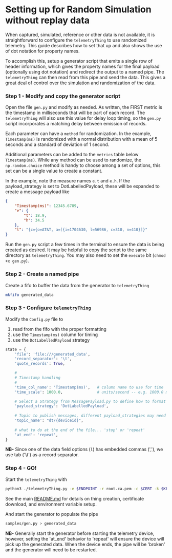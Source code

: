 # Setting up for Random Simulation without replay data

When captured, simulated, reference or other data is not available, it is straightforward to configure the `telemetryThing` to use randomized telemetry. This guide describes how to set that up and also shows the use of dot notation for property names.

To accomplish this, setup a generator script that emits a single row of header information, which gives the property names for the final payload (optionally using dot notation) and redirect the output to a named pipe. The `telemetryThing` can then read from this pipe and send the data.  This gives a great deal of control over the simulation and randomization of the data.

### Step 1 - Modify and copy the generator script

Open the file `gen.py` and modify as needed. As written, the FIRST metric is the timestamp in milliseconds that will be part of each record. The `telemetryThing` will also use this value for delay loop timing, so the `gen.py` script incorporates a matching delay between emission of records.

Each parameter can have a `method` for randomization.  In the example, `Timestamp(ms)` is randomized with a normal distribution with a mean of 5 seconds and a standard of deviation of 1 second.

Additional parameters can be added to the `metrics` table below `Timestamp(ms)`. While any method can be used to randomize, the `np.random.choice` method is handy to choose among a set of options, this set can be a single value to create a constant.

In the example, note the measure names `e.t` and `e.h`. If the payload_strategy is set to DotLabelledPayload, these will be expanded to create a message payload like

```json
{
    "Timestamp(ms)": 12345.6789,
    "e": {
        "t": 18.9,
        "h": 34.5
    },
    "l": "{c={o=AT&T, a=[{i=1704630, l=56986, c=310, n=410}]}"
}
```

Run the `gen.py` script a few times in the terminal to ensure the data is being created as desired. It may be helpful to copy the script to the same directory as `telemetryThing`. You may also need to set the `execute` bit (`chmod +x gen.py`).

### Step 2 - Create a named pipe

Create a fifo to buffer the data from the generator to `telemetryThing`

```bash
mkfifo generated_data
```


### Step 3 - Configure `telemetryThing`

Modify the `Config.py` file to 

1. read from the fifo with the proper formatting
2. use the `Timestamp(ms)` column for timing
3. use the `DotLabelledPayload` strategy

```python
state = {
    'file': 'file:///generated_data',
    'record_separator': '\t',
    'quote_records': True,

    #
    # Timestamp handling
    #
    'time_col_name': 'Timestamp(ms)',   # column name to use for time        
    'time_scale': 1000.0,               # units/second -- e.g. 1000.0 means stamps in milliseconds

    # Select a Strategy from MessagePayload.py to define how to format a payload from the record
    'payload_strategy': 'DotLabelledPayload',
    
    # Topic to publish messages, different payload_strategies may need different templates using local vars
    'topic_name': "dt/{deviceid}",
    
    # what to do at the end of the file... 'stop' or 'repeat'
    'at_end': 'repeat',
}   
```

**NB-** Since one of the data field options (`l`) has embedded commas (','), we use tab ('\t') as a record separator.

### Step 4 - GO!

Start the `telemetryThing` with

```bash
python3 ./telemetryThing.py -e $ENDPOINT -r root.ca.pem -c $CERT -k $KEY -n 'vivacious'
```

See the main [README.md](https://github.com/aws-samples/aws-connected-mobility-solution-telemetry-device-demo/blob/main/README.md) for details on thing creation, certificate download, and environment variable setup.

And start the generator to populate the pipe

```bash
samples/gen.py > generated_data
```

**NB-** Generally start the generator before starting the telemetry device, however, setting the 'at_end' behavior to 'repeat' will ensure the device will pick up the generated data. When the device ends, the pipe will be 'broken' and the generator will need to be restarted.
